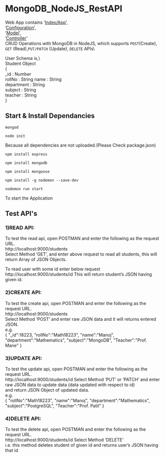 # MongoDB_NodeJS_RestAPI

Web App contains 
’[Index/App](App/app.js)’,\
’[Configuration](App/package.json)’,\
‘[Model](App/models/student.js)’,\
’[Controller](App/routes/students.js)’\
CRUD Operations with MongoDB in NodeJS, which supports `POST`(Create), `GET` (Read),`PUT/PATCH` (Update), `DELETE` APIs\

User Schema is,\  
  Student Object  
  {      
       \_id : Number  
       rollNo : String
       name : String  
       department : String  
       subject : String  
       teacher : String  
  }

## Start & Install Dependancies
```shell
mongod
```
```shell
node init
```
Because all dependencies are not uploaded.(Please Check package.json)
```shell
npm install express
```
```shell
npm install mongodb
```
```shell
npm install mongoose
```
```shell
npm install -g nodemon --save-dev
```

```shell
nodemon run start
```
To start the Application

## Test API's

### 1)READ API:
To test the read api, open POSTMAN and enter the following as the request URL.  
http://localhost:9000/students  
Select Method ‘GET’, and enter above request to read all students, this will return Array of JSON Objects.

To read user with some id enter below request  
http://localhost:9000/students/id
This will return student’s JSON having given id.


### 2)CREATE API:
To test the create api, open POSTMAN and enter the following as the request URL.  
http://localhost:9000/students   
Select Method ‘POST’ and enter raw JSON data and it will returns entered JSON.  
e.g.   
  {
      "\_id":18223,
      "rollNo":"Math18223",
      "name":"Manoj",
      "department":"Mathematics",
      "subject":"MongoDB",
      "Teacher":"Prof. Mane"
  }
   

### 3)UPDATE API:
To test the update api, open POSTMAN and enter the following as the request URL.  
http://localhost:9000/students/id 
Select Method ‘PUT’ or ‘PATCH’ and enter raw JSON data to update data (data updated with respect to id)  
and return JSON Object of updated data.  
e.g.  
  {
      "rollNo":"Math18223",
      "name":"Manoj",
      "department":"Mathematics",
      "subject":"PostgreSQL",
      "Teacher":"Prof. Patil"
  }   
  

### 4)DELETE API:
To test the delete api, open POSTMAN and enter the following as the request URL.  
http://localhost:9000/students/id 
Select Method ‘DELETE’  
i.e. this method deletes student of given id and returns user’s JSON having that id

